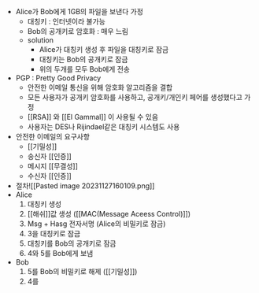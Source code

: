 - Alice가 Bob에게 1GB의 파일을 보낸다 가정
	- 대칭키 : 인터넷이라 불가능
	- Bob의 공개키로 암호화 : 매우 느림
	- solution 
		- Alice가 대칭키 생성 후 파일을 대칭키로 잠금
		- 대칭키는 Bob의 공개키로 잠금
		- 위의 두개를 모두 Bob에게 전송
- PGP : Pretty Good Privacy
	- 안전한 이메일 통신을 위해 암호화 알고리즘을 결합
	- 모든 사용자가 공개키 암호화를 사용하고, 공개키/개인키 페어를 생성했다고 가정
	- [[RSA]] 와 [[El Gammal]] 이 사용될 수 있음
	- 사용자는 DES나 Rijindael같은 대칭키 시스템도 사용
- 안전한 이메일의 요구사항
	- [[기밀성]] 
	- 송신자 [[인증]]
	- 메시지 [[무결성]]
	- 수신자 [[인증]]
- 절차![[Pasted image 20231127160109.png]]
- Alice
	1. 대칭키 생성
	2. [[해쉬]]값 생성 ([[MAC(Message Aceess Control)]])
	3. Msg + Hasg 전자서명 (Alice의 비밀키로 잠금)
	4. 3을 대칭키로 잠금
	5. 대칭키를 Bob의 공개키로 잠금
	6. 4와 5를 Bob에게 보냄
- Bob
	1. 5를 Bob의 비밀키로 해제 ([[기밀성]])
	2. 4를 